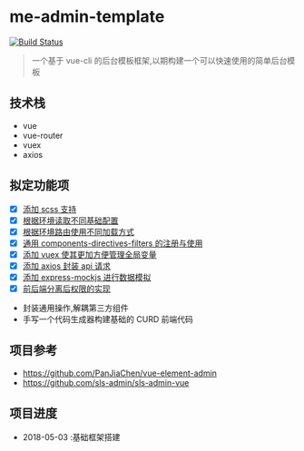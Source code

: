 # me-admin-template

[![Build Status](https://travis-ci.org/yimogit/me-admin-template.svg?branch=master)](https://travis-ci.org/yimogit/me-admin-template)

> 一个基于 vue-cli 的后台模板框架,以期构建一个可以快速使用的简单后台模板

## 技术栈

* vue
* vue-router
* vuex
* axios

## 拟定功能项

* [x] [添加 scss 支持](./docs/01-vue项目中添加scss.md)
* [x] [根据环境读取不同基础配置](./docs/02-vue项目中根据环境读取不同基础配置.md)
* [x] [根据环境路由使用不同加载方式](./docs/03-vue项目中根据环境路由使用不同加载方式.md)
* [x] [通用 components-directives-filters 的注册与使用](./docs/04-vue项目中通用组件-指令-过滤器的注册与使用.md)
* [x] [添加 vuex 使其更加方便管理全局变量](./docs/05-vue项目中使用vuex进行状态管理.md)
* [x] [添加 axios 封装 api 请求](./docs/06-添加axios封装api请求.md)
* [x] [添加 express-mockjs 进行数据模拟](./docs/07-添加express-mockjs进行数据模拟.md)
* [x] [前后端分离后权限的实现](./docs/08-前后端分离后权限的实现.md)
* 封装通用操作,解耦第三方组件
* 手写一个代码生成器构建基础的 CURD 前端代码

## 项目参考

* https://github.com/PanJiaChen/vue-element-admin
* https://github.com/sls-admin/sls-admin-vue

## 项目进度

* 2018-05-03 :基础框架搭建
